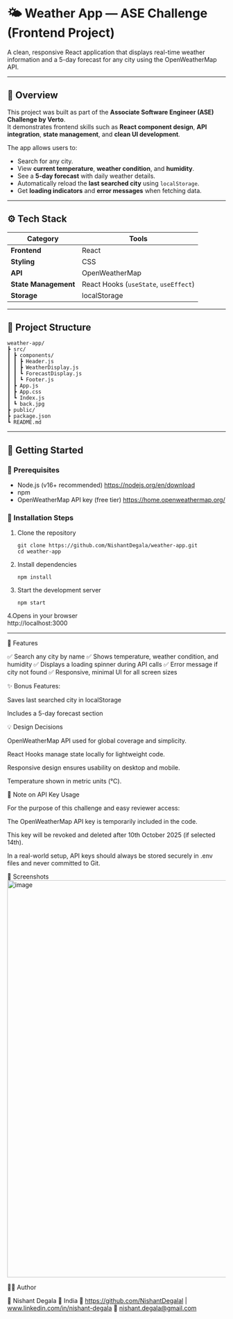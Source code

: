 # 🌤️ Weather App — ASE Challenge (Frontend Project)

A clean, responsive React application that displays real-time weather information and a 5-day forecast for any city using the OpenWeatherMap API.

---

## 🧭 Overview

This project was built as part of the **Associate Software Engineer (ASE) Challenge by Verto**.  
It demonstrates frontend skills such as **React component design**, **API integration**, **state management**, and **clean UI development**.

The app allows users to:
- Search for any city.
- View **current temperature**, **weather condition**, and **humidity**.
- See a **5-day forecast** with daily weather details.
- Automatically reload the **last searched city** using `localStorage`.
- Get **loading indicators** and **error messages** when fetching data.

---

## ⚙️ Tech Stack

| Category | Tools |
|-----------|--------|
| **Frontend** | React |
| **Styling** | CSS |
| **API** | OpenWeatherMap |
| **State Management** | React Hooks (`useState`, `useEffect`) |
| **Storage** | localStorage |

---

## 🧩 Project Structure
```
weather-app/
┣ src/
┃ ┣ components/
┃ ┃ ┣ Header.js
┃ ┃ ┣ WeatherDisplay.js
┃ ┃ ┗ ForecastDisplay.js
┃ ┃ ┗ Footer.js
┃ ┣ App.js
┃ ┣ App.css
┃ ┗ Index.js
┃ ┗ back.jpg
┣ public/
┣ package.json
┗ README.md
```
---

## 🚀 Getting Started

### 🧰 Prerequisites
- Node.js (v16+ recommended)  https://nodejs.org/en/download
- npm 
- OpenWeatherMap API key (free tier) https://home.openweathermap.org/

### 🔧 Installation Steps

1. Clone the repository
   ```  
   git clone https://github.com/NishantDegala/weather-app.git
   cd weather-app
   
2. Install dependencies
   ```
   npm install

3. Start the development server
   ```
   npm start
   
4.Opens in your browser  
   http://localhost:3000

 ---  
🧠 Features

✅ Search any city by name
✅ Shows temperature, weather condition, and humidity
✅ Displays a loading spinner during API calls
✅ Error message if city not found
✅ Responsive, minimal UI for all screen sizes

✨ Bonus Features:

Saves last searched city in localStorage

Includes a 5-day forecast section

💡 Design Decisions

OpenWeatherMap API used for global coverage and simplicity.

React Hooks manage state locally for lightweight code.

Responsive design ensures usability on desktop and mobile.

Temperature shown in metric units (°C).

🔐 Note on API Key Usage

For the purpose of this challenge and easy reviewer access:

The OpenWeatherMap API key is temporarily included in the code.

This key will be revoked and deleted after 10th October 2025 (if selected 14th).

In a real-world setup, API keys should always be stored securely in .env files and never committed to Git.

📸 Screenshots
<img width="1917" height="915" alt="image" src="https://github.com/user-attachments/assets/980a4c56-10c8-4a2e-a528-6b7a9707179a" />

🧑‍💻 Author

👋 Nishant Degala
📍 India
💼 https://github.com/NishantDegalal | www.linkedin.com/in/nishant-degala
📧 nishant.degala@gmail.com

